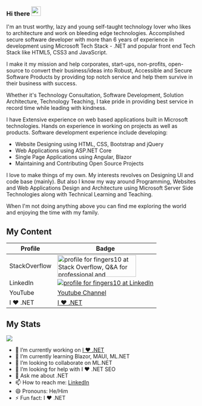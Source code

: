 ### Hi there <img src="https://media.giphy.com/media/hvRJCLFzcasrR4ia7z/giphy.gif" width="25px">

I'm an trust worthy, lazy and young self-taught technology lover who likes to architecture and work on bleeding edge technologies. Accomplished secure software developer with more than 6 years of experience in development using Microsoft Tech Stack - .NET and popular front end Tech Stack like HTML5, CSS3 and JavaScript.

I make it my mission and help corporates, start-ups, non-profits, open-source to convert their business/ideas into Robust, Accessible and Secure Software Products by providing top notch service and help them survive in their business with success.

Whether it's Technology Consultation, Software Development, Solution Architecture, Technology Teaching, I take pride in providing best service in record time while leading with kindness.

I have Extensive experience on web based applications built in Microsoft technologies. Hands on experience in working on projects as well as products. Software development experience include developing:

- Website Designing using HTML, CSS, Bootstrap and jQuery
- Web Applications using ASP.NET Core
- Single Page Applications using Angular, Blazor
- Maintaining and Contributing Open Source Projects

I love to make things of my own. My interests revolves on Designing UI and code base (mainly). But also I know my way around Programming, Websites and Web Applications Design and Architecture using Microsoft Server Side Technologies along with Technical Learning and Teaching.

When I'm not doing anything above you can find me exploring the world and enjoying the time with my family.

## My Content
|Profile      |Badge|
|-------------|-----|
|StackOverflow|<a href="https://stackoverflow.com/users/10851213/fingers10"><img src="https://stackoverflow.com/users/flair/10851213.png" width="208" height="58" alt="profile for fingers10 at Stack Overflow, Q&amp;A for professional and enthusiast programmers" title="profile for fingers10 at Stack Overflow, Q&amp;A for professional and enthusiast programmers"></a>|
|LinkedIn     |<a href="https://www.linkedin.com/in/fingers10"><img src="https://user-images.githubusercontent.com/43729469/141690762-9e79462c-70be-4339-a76e-e25e2e42ad4d.png" alt="profile for fingers10 at LinkedIn" title="profile for fingers10 at LinkedIn"></a>|
|YouTube      |[Youtube Channel](https://www.youtube.com/channel/UCOS3wCw7SVXjXXffMPqid7A)|
|I ❤️ .NET      |[I ❤️ .NET](https://www.ilovedotnet.org)|

## My Stats
<img  src="https://github-readme-stats.vercel.app/api?username=fingers10&count_private=true&show_icons=true&hide_title=true" />


- 🔭 I’m currently working on [I ❤️ .NET](https://www.ilovedotnet.org)
- 🌱 I’m currently learning Blazor, MAUI, ML.NET
- 👯 I’m looking to collaborate on ML.NET
- 🤔 I’m looking for help with I ❤️ .NET SEO
- 💬 Ask me about .NET
- 📫 How to reach me: [LinkedIn](https://www.linkedin.com/in/fingers10)
- 😄 Pronouns: He/Him
- ⚡ Fun fact: I ❤️ .NET


